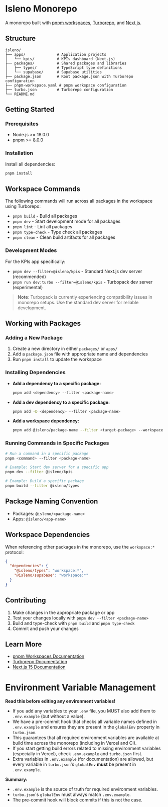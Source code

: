 # Isleno Monorepo

A monorepo built with [pnpm workspaces](https://pnpm.io/workspaces), [Turborepo](https://turbo.build/), and [Next.js](https://nextjs.org/).

## Structure

```
isleno/
├── apps/              # Application projects
│   └── kpis/          # KPIs dashboard (Next.js)
├── packages/          # Shared packages and libraries
│   ├── types/         # TypeScript type definitions
│   └── supabase/      # Supabase utilities
├── package.json       # Root package.json with Turborepo configuration
├── pnpm-workspace.yaml # pnpm workspace configuration
├── turbo.json         # Turborepo configuration
└── README.md
```

## Getting Started

### Prerequisites

- Node.js >= 18.0.0
- pnpm >= 8.0.0

### Installation

Install all dependencies:
```bash
pnpm install
```

## Workspace Commands

The following commands will run across all packages in the workspace using Turborepo:

- `pnpm build` - Build all packages
- `pnpm dev` - Start development mode for all packages  
- `pnpm lint` - Lint all packages
- `pnpm type-check` - Type check all packages
- `pnpm clean` - Clean build artifacts for all packages

### Development Modes

For the KPIs app specifically:

- `pnpm dev --filter=@isleno/kpis` - Standard Next.js dev server (recommended)
- `pnpm run dev:turbo --filter=@isleno/kpis` - Turbopack dev server (experimental)

> **Note**: Turbopack is currently experiencing compatibility issues in monorepo setups. Use the standard dev server for reliable development.

## Working with Packages

### Adding a New Package

1. Create a new directory in either `packages/` or `apps/`
2. Add a `package.json` file with appropriate name and dependencies
3. Run `pnpm install` to update the workspace

### Installing Dependencies

- **Add a dependency to a specific package:**
  ```bash
  pnpm add <dependency> --filter <package-name>
  ```

- **Add a dev dependency to a specific package:**
  ```bash
  pnpm add -D <dependency> --filter <package-name>
  ```

- **Add a workspace dependency:**
  ```bash
  pnpm add @isleno/package-name --filter <target-package> --workspace
  ```

### Running Commands in Specific Packages

```bash
# Run a command in a specific package
pnpm <command> --filter <package-name>

# Example: Start dev server for a specific app
pnpm dev --filter @isleno/kpis

# Example: Build a specific package
pnpm build --filter @isleno/types
```

## Package Naming Convention

- Packages: `@isleno/<package-name>`
- Apps: `@isleno/<app-name>`

## Workspace Dependencies

When referencing other packages in the monorepo, use the `workspace:*` protocol:

```json
{
  "dependencies": {
    "@isleno/types": "workspace:*",
    "@isleno/supabase": "workspace:*"
  }
}
```

## Contributing

1. Make changes in the appropriate package or app
2. Test your changes locally with `pnpm dev --filter <package-name>`
3. Build and type-check with `pnpm build` and `pnpm type-check`
4. Commit and push your changes

## Learn More

- [pnpm Workspaces Documentation](https://pnpm.io/workspaces)
- [Turborepo Documentation](https://turbo.build/repo/docs)
- [Next.js 15 Documentation](https://nextjs.org/docs) 

# Environment Variable Management

**Read this before editing any environment variables!**

- If you add any variables to your `.env` file, you MUST also add them to `.env.example` (but without a value).
- We have a pre-commit hook that checks all variable names defined in `.env.example` and ensures they are present in the `globalEnv` property in `turbo.json`.
- This guarantees that all required environment variables are available at build time across the monorepo (including in Vercel and CI).
- If you start getting build errors related to missing environment variables (especially in Vercel), check `.env.example` and `turbo.json` first.
- Extra variables in `.env.example` (for documentation) are allowed, but every variable in `turbo.json`'s `globalEnv` **must** be present in `.env.example`.

**Summary:**
- `.env.example` is the source of truth for required environment variables.
- `turbo.json`'s `globalEnv` must always match `.env.example`.
- The pre-commit hook will block commits if this is not the case. 